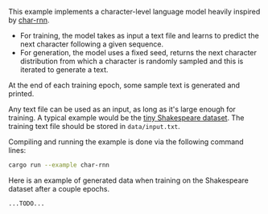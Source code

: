 This example implements a character-level language model heavily inspired 
by [char-rnn](https://github.com/karpathy/char-rnn).
- For training, the model takes as input a text file and learns to predict the
  next character following a given sequence.
- For generation, the model uses a fixed seed, returns the next character
  distribution from which a character is randomly sampled and this is iterated
  to generate a text.

At the end of each training epoch, some sample text is generated and printed.

Any text file can be used as an input, as long as it's large enough for training.
A typical example would be the
[tiny Shakespeare dataset](https://raw.githubusercontent.com/karpathy/char-rnn/master/data/tinyshakespeare/input.txt).
The training text file should be stored in `data/input.txt`.

Compiling and running the example is done via the following command lines:
```bash
cargo run --example char-rnn
```

Here is an example of generated data when training on the Shakespeare dataset after a couple epochs. 
```
...TODO...
```

